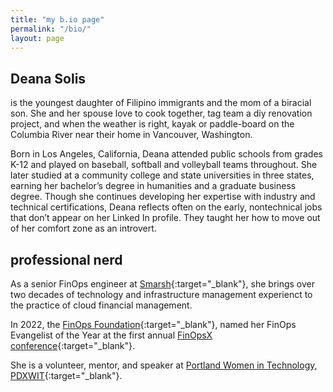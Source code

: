 ```yaml
---
title: "my b.io page"
permalink: "/bio/"
layout: page
---
```



## Deana Solis 
is the youngest daughter of Filipino immigrants and the mom of a biracial son. She and her spouse love to cook together, tag team a diy renovation project, and when the weather is right, kayak or paddle-board on the Columbia River near their home in Vancouver, Washington. 

Born in Los Angeles, California, Deana attended public schools from grades K-12 and played on baseball, softball and volleyball teams throughout. She later studied at a community college and state universities in three states, earning her bachelor’s degree in humanities and a graduate business degree. Though she continues developing her expertise with industry and technical certifications, Deana reflects often on the early, nontechnical jobs that don’t appear on her Linked In profile. They taught her how to move out of her comfort zone as an introvert. 

## professional nerd

As a senior FinOps engineer at [Smarsh](https://www.smarsh.com/){:target="_blank"}, she brings over two decades of technology and infrastructure management experienct to the practice of cloud financial management. 

In 2022, the [FinOps Foundation](https://www.finops.org/introduction/what-is-finops/){:target="_blank"}, named her FinOps Evangelist of the Year at the first annual [FinOpsX conference](https://youtu.be/-It8MhfTdmQ?t=1116){:target="_blank"}. 

She is a volunteer, mentor, and speaker at [Portland Women in Technology, PDXWIT](https://www.pdxwit.org/){:target="_blank"}. 

